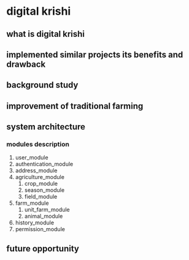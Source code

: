 # digital krishi

## what is digital krishi

## implemented similar projects its benefits and drawback

## background study

## improvement of traditional farming

## system architecture

### modules description

1. user_module
2. authentication_module
3. address_module
4. agriculture_module
   1. crop_module
   2. season_module
   3. field_module
5. farm_module
   1. unit_farm_module
   2. animal_module
6. history_module
7. permission_module

## future opportunity

##













